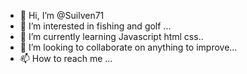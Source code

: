 - 👋 Hi, I’m @Suilven71
- 👀 I’m interested in fishing and golf ...
- 🌱 I’m currently learning Javascript html css..
- 💞️ I’m looking to collaborate on anything to improve...
- 📫 How to reach me ...

<!---
Suilven71/Suilven71 is a ✨ special ✨ repository because its `README.md` (this file) appears on your GitHub profile.
You can click the Preview link to take a look at your changes.
--->
